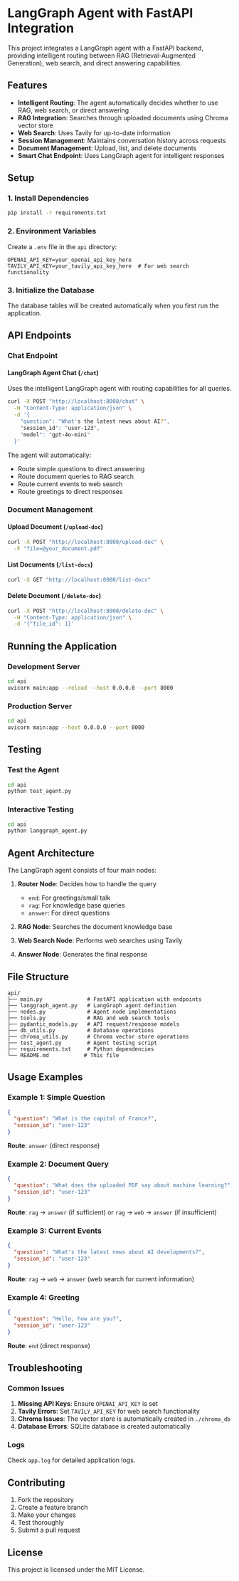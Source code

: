 # LangGraph Agent with FastAPI Integration

This project integrates a LangGraph agent with a FastAPI backend, providing intelligent routing between RAG (Retrieval-Augmented Generation), web search, and direct answering capabilities.

## Features

- **Intelligent Routing**: The agent automatically decides whether to use RAG, web search, or direct answering
- **RAG Integration**: Searches through uploaded documents using Chroma vector store
- **Web Search**: Uses Tavily for up-to-date information
- **Session Management**: Maintains conversation history across requests
- **Document Management**: Upload, list, and delete documents
- **Smart Chat Endpoint**: Uses LangGraph agent for intelligent responses

## Setup

### 1. Install Dependencies

```bash
pip install -r requirements.txt
```

### 2. Environment Variables

Create a `.env` file in the `api` directory:

```env
OPENAI_API_KEY=your_openai_api_key_here
TAVILY_API_KEY=your_tavily_api_key_here  # For web search functionality
```

### 3. Initialize the Database

The database tables will be created automatically when you first run the application.

## API Endpoints

### Chat Endpoint

#### LangGraph Agent Chat (`/chat`)
Uses the intelligent LangGraph agent with routing capabilities for all queries.

```bash
curl -X POST "http://localhost:8000/chat" \
  -H "Content-Type: application/json" \
  -d '{
    "question": "What's the latest news about AI?",
    "session_id": "user-123",
    "model": "gpt-4o-mini"
  }'
```

The agent will automatically:
- Route simple questions to direct answering
- Route document queries to RAG search
- Route current events to web search
- Route greetings to direct responses

### Document Management

#### Upload Document (`/upload-doc`)
```bash
curl -X POST "http://localhost:8000/upload-doc" \
  -F "file=@your_document.pdf"
```

#### List Documents (`/list-docs`)
```bash
curl -X GET "http://localhost:8000/list-docs"
```

#### Delete Document (`/delete-doc`)
```bash
curl -X POST "http://localhost:8000/delete-doc" \
  -H "Content-Type: application/json" \
  -d '{"file_id": 1}'
```

## Running the Application

### Development Server
```bash
cd api
uvicorn main:app --reload --host 0.0.0.0 --port 8000
```

### Production Server
```bash
cd api
uvicorn main:app --host 0.0.0.0 --port 8000
```

## Testing

### Test the Agent
```bash
cd api
python test_agent.py
```

### Interactive Testing
```bash
cd api
python langgraph_agent.py
```

## Agent Architecture

The LangGraph agent consists of four main nodes:

1. **Router Node**: Decides how to handle the query
   - `end`: For greetings/small talk
   - `rag`: For knowledge base queries
   - `answer`: For direct questions

2. **RAG Node**: Searches the document knowledge base

3. **Web Search Node**: Performs web searches using Tavily

4. **Answer Node**: Generates the final response

## File Structure

```
api/
├── main.py              # FastAPI application with endpoints
├── langgraph_agent.py   # LangGraph agent definition
├── nodes.py             # Agent node implementations
├── tools.py             # RAG and web search tools
├── pydantic_models.py   # API request/response models
├── db_utils.py          # Database operations
├── chroma_utils.py      # Chroma vector store operations
├── test_agent.py        # Agent testing script
├── requirements.txt     # Python dependencies
└── README.md           # This file
```

## Usage Examples

### Example 1: Simple Question
```json
{
  "question": "What is the capital of France?",
  "session_id": "user-123"
}
```
**Route**: `answer` (direct response)

### Example 2: Document Query
```json
{
  "question": "What does the uploaded PDF say about machine learning?",
  "session_id": "user-123"
}
```
**Route**: `rag` → `answer` (if sufficient) or `rag` → `web` → `answer` (if insufficient)

### Example 3: Current Events
```json
{
  "question": "What's the latest news about AI developments?",
  "session_id": "user-123"
}
```
**Route**: `rag` → `web` → `answer` (web search for current information)

### Example 4: Greeting
```json
{
  "question": "Hello, how are you?",
  "session_id": "user-123"
}
```
**Route**: `end` (direct response)

## Troubleshooting

### Common Issues

1. **Missing API Keys**: Ensure `OPENAI_API_KEY` is set
2. **Tavily Errors**: Set `TAVILY_API_KEY` for web search functionality
3. **Chroma Issues**: The vector store is automatically created in `./chroma_db`
4. **Database Errors**: SQLite database is created automatically

### Logs

Check `app.log` for detailed application logs.

## Contributing

1. Fork the repository
2. Create a feature branch
3. Make your changes
4. Test thoroughly
5. Submit a pull request

## License

This project is licensed under the MIT License. 